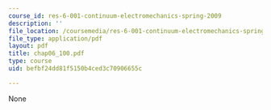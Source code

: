 ```yaml
---
course_id: res-6-001-continuum-electromechanics-spring-2009
description: ''
file_location: /coursemedia/res-6-001-continuum-electromechanics-spring-2009/befbf24dd81f5150b4ced3c70906655c_chap06_100.pdf
file_type: application/pdf
layout: pdf
title: chap06_100.pdf
type: course
uid: befbf24dd81f5150b4ced3c70906655c

---
```

None